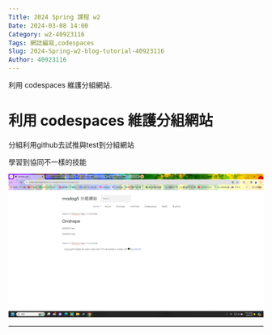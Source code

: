```yaml
---
Title: 2024 Spring 課程 w2
Date: 2024-03-08 14:00
Category: w2-40923116
Tags: 網誌編寫,codespaces
Slug: 2024-Spring-w2-blog-tutorial-40923116
Author: 40923116
---
```


利用 codespaces 維護分組網站.

<!-- PELICAN_END_SUMMARY -->

# 利用 codespaces 維護分組網站
分組利用github去試推與test到分組網站

學習到協同不一樣的技能

![image](image.png)

--------